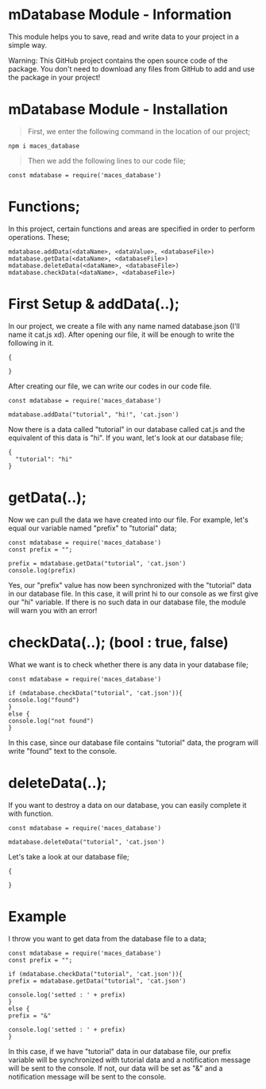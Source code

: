 # mDatabase Module - Information

This module helps you to save, read and write data to your project in a simple way.

Warning: This GitHub project contains the open source code of the package. You don't need to download any files from GitHub to add and use the package in your project!

# mDatabase Module - Installation

> First, we enter the following command in the location of our project;
```
npm i maces_database
```
> Then we add the following lines to our code file;
```
const mdatabase = require('maces_database')
```

# Functions;

In this project, certain functions and areas are specified in order to perform operations. These;

```
mdatabase.addData(<dataName>, <dataValue>, <databaseFile>)
mdatabase.getData(<dataName>, <databaseFile>)
mdatabase.deleteData(<dataName>, <databaseFile>)
mdatabase.checkData(<dataName>, <databaseFile>)
```

# First Setup & addData(..);

In our project, we create a file with any name named database.json (I'll name it cat.js xd). After opening our file, it will be enough to write the following in it.

```
{

}
```

After creating our file, we can write our codes in our code file.

```
const mdatabase = require('maces_database')

mdatabase.addData("tutorial", "hi!", 'cat.json')
```

Now there is a data called "tutorial" in our database called cat.js and the equivalent of this data is "hi". If you want, let's look at our database file;
```
{
  "tutorial": "hi"
}
```

# getData(..);

Now we can pull the data we have created into our file. For example, let's equal our variable named "prefix" to "tutorial" data;

```
const mdatabase = require('maces_database')
const prefix = "";

prefix = mdatabase.getData("tutorial", 'cat.json')
console.log(prefix)
```

Yes, our "prefix" value has now been synchronized with the "tutorial" data in our database file. In this case, it will print hi to our console as we first give our "hi" variable. If there is no such data in our database file, the module will warn you with an error!

# checkData(..); (bool : true, false)

What we want is to check whether there is any data in your database file;

```
const mdatabase = require('maces_database')

if (mdatabase.checkData("tutorial", 'cat.json')){
console.log("found")
}
else {
console.log("not found")
}
```

In this case, since our database file contains "tutorial" data, the program will write "found" text to the console.

# deleteData(..);

If you want to destroy a data on our database, you can easily complete it with function.

```
const mdatabase = require('maces_database')

mdatabase.deleteData("tutorial", 'cat.json')
```

Let's take a look at our database file;

```
{

}
```

# Example

I throw you want to get data from the database file to a data;

```
const mdatabase = require('maces_database')
const prefix = "";

if (mdatabase.checkData("tutorial", 'cat.json')){
prefix = mdatabase.getData("tutorial", 'cat.json')

console.log('setted : ' + prefix)
}
else {
prefix = "&"

console.log('setted : ' + prefix)
}
```

In this case, if we have "tutorial" data in our database file, our prefix variable will be synchronized with tutorial data and a notification message will be sent to the console. If not, our data will be set as "&" and a notification message will be sent to the console.
